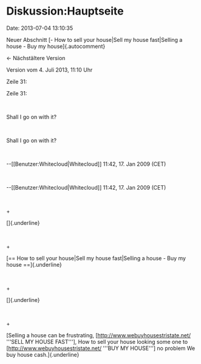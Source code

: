 Diskussion:Hauptseite
=====================

Date: 2013-07-04 13:10:35

Neuer Abschnitt [- How to sell your house\|Sell my house fast\|Selling a
house - Buy my house]{.autocomment}

← Nächstältere Version

Version vom 4. Juli 2013, 11:10 Uhr

Zeile 31:

Zeile 31:

 

<div>

Shall I go on with it?

</div>

 

<div>

Shall I go on with it?

</div>

 

<div>

\--\[\[Benutzer:Whitecloud\|Whitecloud\]\] 11:42, 17. Jan 2009 (CET)

</div>

 

<div>

\--\[\[Benutzer:Whitecloud\|Whitecloud\]\] 11:42, 17. Jan 2009 (CET)

</div>

 

\+

<div>

[]{.underline}

</div>

 

\+

<div>

[== How to sell your house\|Sell my house fast\|Selling a house - Buy my
house ==]{.underline}

</div>

 

\+

<div>

[]{.underline}

</div>

 

\+

<div>

[Selling a house can be frustrating,
\[http://www.webuyhousestristate.net/ \'\'\'SELL MY HOUSE FAST\'\'\'\],
How to sell your house looking some one to
\[http://www.webuyhousestristate.net/ \'\'\'BUY MY HOUSE\'\'\'\] no
problem We buy house cash.]{.underline}

</div>
